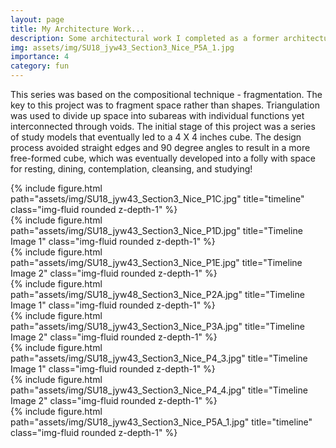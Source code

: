 ```yaml
---
layout: page
title: My Architecture Work...
description: Some architectural work I completed as a former architecture student!
img: assets/img/SU18_jyw43_Section3_Nice_P5A_1.jpg
importance: 4
category: fun
---
```


This series was based on the compositional technique - fragmentation. The key to this project was to fragment space rather than shapes. Triangulation was used to divide up space into subareas with individual functions yet interconnected through voids. The initial stage of this project was a series of study models that eventually led to a 4 X 4 inches cube. The design process avoided straight edges and 90 degree angles to result in a more free-formed cube, which was eventually developed into a folly with space for resting, dining, contemplation, cleansing, and studying!

<div class="row">
    <div class="col-sm mt-3 mt-md-0">
        {% include figure.html path="assets/img/SU18_jyw43_Section3_Nice_P1C.jpg" title="timeline" class="img-fluid rounded z-depth-1" %}
    </div>
</div>

<div class="row">
    <div class="col-sm mt-3 mt-md-0">
        {% include figure.html path="assets/img/SU18_jyw43_Section3_Nice_P1D.jpg" title="Timeline Image 1" class="img-fluid rounded z-depth-1" %}
    </div>
    <div class="col-sm mt-3 mt-md-0">
        {% include figure.html path="assets/img/SU18_jyw43_Section3_Nice_P1E.jpg" title="Timeline Image 2" class="img-fluid rounded z-depth-1" %}
    </div>
</div>

<div class="row">
    <div class="col-sm mt-3 mt-md-0">
        {% include figure.html path="assets/img/SU18_jyw48_Section3_Nice_P2A.jpg" title="Timeline Image 1" class="img-fluid rounded z-depth-1" %}
    </div>
    <div class="col-sm mt-3 mt-md-0">
        {% include figure.html path="assets/img/SU18_jyw43_Section3_Nice_P3A.jpg" title="Timeline Image 2" class="img-fluid rounded z-depth-1" %}
    </div>
</div>

<div class="row">
    <div class="col-sm mt-3 mt-md-0">
        {% include figure.html path="assets/img/SU18_jyw43_Section3_Nice_P4_3.jpg" title="Timeline Image 1" class="img-fluid rounded z-depth-1" %}
    </div>
    <div class="col-sm mt-3 mt-md-0">
        {% include figure.html path="assets/img/SU18_jyw43_Section3_Nice_P4_4.jpg" title="Timeline Image 2" class="img-fluid rounded z-depth-1" %}
    </div>
</div>

<div class="row">
    <div class="col-sm mt-3 mt-md-0">
        {% include figure.html path="assets/img/SU18_jyw43_Section3_Nice_P5A_1.jpg" title="timeline" class="img-fluid rounded z-depth-1" %}
    </div>
</div>